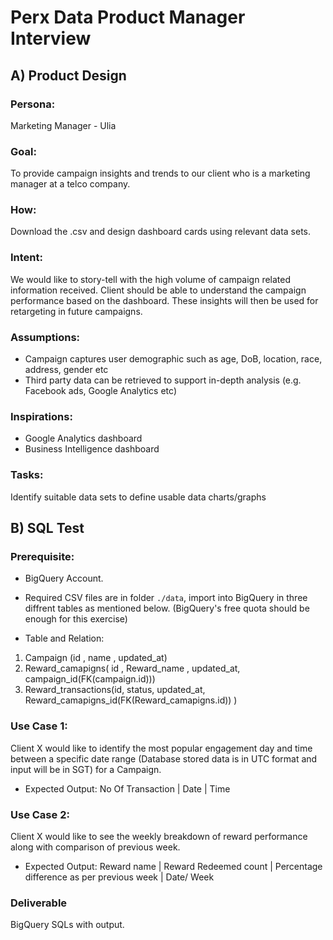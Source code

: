 # Perx Data Product Manager Interview

## A) Product Design

### Persona: 

Marketing Manager - Ulia

### Goal: 

To provide campaign insights and trends to our client who is a marketing manager at a telco company.

### How: 

Download the .csv and design dashboard cards using relevant data sets. 

### Intent: 

We would like to story-tell with the high volume of campaign related information received. Client should be able to understand the campaign performance based on the dashboard. These insights will then be used for retargeting in future campaigns.

### Assumptions:

- Campaign captures user demographic such as age, DoB, location, race, address, gender etc
- Third party data can be retrieved to support in-depth analysis (e.g. Facebook ads, Google Analytics etc)

### Inspirations:

- Google Analytics dashboard
- Business Intelligence dashboard

### Tasks:

Identify suitable data sets to define usable data charts/graphs

## B) SQL Test

### Prerequisite:

* BigQuery Account.
* Required CSV files are in folder `./data`, import into BigQuery in three diffrent tables as mentioned below. (BigQuery's free quota should be enough for this exercise)

* Table and Relation:
 1.  Campaign (id , name , updated_at)
 2.  Reward_camapigns( id , Reward_name , updated_at, campaign_id(FK(campaign.id)))
 3.  Reward_transactions(id, status, updated_at, Reward_camapigns_id(FK(Reward_camapigns.id)) )

### Use Case 1:

Client X would like to identify the most popular engagement day and time between a specific date range (Database stored data is in UTC format and input will be in SGT) for a Campaign.
 
   * Expected Output:
           No Of Transaction | Date | Time 

### Use Case 2:
         
Client X would like to see the weekly breakdown of reward performance along with comparison of previous week.

   * Expected Output:
          Reward name | Reward Redeemed count | Percentage difference as per previous week | Date/ Week 

### Deliverable

BigQuery SQLs with output.
